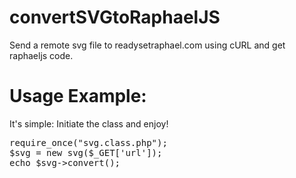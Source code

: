 convertSVGtoRaphaelJS
=====================

Send a remote svg file to readysetraphael.com using cURL and get raphaeljs code.

Usage Example:
=====================

It's simple: Initiate the class and enjoy!

<pre>
require_once("svg.class.php");
$svg = new svg($_GET['url']);
echo $svg->convert();
</pre>

